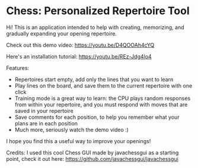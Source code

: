 # Chess: Personalized Repertoire Tool

Hi! This is an application intended to help with creating, memorizing, and gradually expanding your opening repertoire.
  
Check out this demo video:        https://youtu.be/D4QOOAh4cYQ

Here's an installation tutorial:  https://youtu.be/REz-Jdg4lo4

Features:
- Repertoires start empty, add only the lines that you want to learn
- Play lines on the board, and save them to the current repertoire with one click
- Training mode is a great way to learn: the CPU plays random responses from within your repertoire, and you must respond with moves that are saved in your repertoire
- Save comments for each position, to help you remember what your plans are in each position
- Much more, seriously watch the demo video :)

I hope you find this a useful way to improve your openings!

Credits:
I used this cool Chess GUI made by javachessgui as a starting point, check it out here: https://github.com/javachessgui/javachessgui
